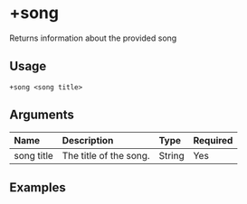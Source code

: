 # +song
Returns information about the provided song

## Usage
```
+song <song title>
```

## Arguments
Name | Description | Type | Required
:-- | :-- | :-- | :--
song title | The title of the song. | String | Yes

## Examples
